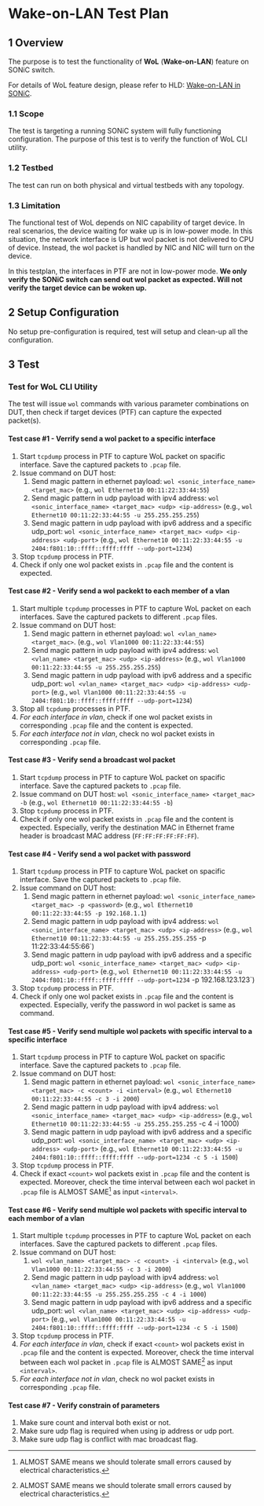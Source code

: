 # Wake-on-LAN Test Plan

## 1 Overview

The purpose is to test the functionality of **WoL** (**Wake-on-LAN**) feature on SONiC switch.

For details of WoL feature design, please refer to HLD: [Wake-on-LAN in SONiC](https://github.com/sonic-net/SONiC/blob/master/doc/wol/Wake-on-LAN-HLD.md).

### 1.1 Scope

The test is targeting a running SONiC system will fully functioning configuration. The purpose of this test is to verify the function of WoL CLI utility.

### 1.2 Testbed

The test can run on both physical and virtual testbeds with any topology.

### 1.3 Limitation

The functional test of WoL depends on NIC capability of target device. In real scenarios, the device waiting for wake up is in low-power mode. In this situation, the network interface is UP but wol packet is not delivered to CPU of device. Instead, the wol packet is handled by NIC and NIC will turn on the device.

In this testplan, the interfaces in PTF are not in low-power mode. **We only verify the SONiC switch can send out wol packet as expected. Will not verify the target device can be woken up.**

## 2 Setup Configuration

No setup pre-configuration is required, test will setup and clean-up all the configuration.

## 3 Test

### Test for WoL CLI Utility

The test will issue `wol` commands with various parameter combinations on DUT, then check if target devices (PTF) can capture the expected packet(s).

#### Test case #1 - Verrify send a wol packet to a specific interface
1. Start `tcpdump` process in PTF to capture WoL packet on spacific interface. Save the captured packets to `.pcap` file.
1. Issue command on DUT host:
   1. Send magic pattern in ethernet payload: `wol <sonic_interface_name> <target_mac>` (e.g., `wol Ethernet10 00:11:22:33:44:55`)
   1. Send magic pattern in udp payload with ipv4 address:  `wol <sonic_interface_name> <target_mac> <udp> <ip-address>` (e.g., `wol Ethernet10 00:11:22:33:44:55 -u 255.255.255.255`)
   1. Send magic pattern in udp payload with ipv6 address and a specific udp_port:  `wol <sonic_interface_name> <target_mac> <udp> <ip-address> <udp-port>`  (e.g., `wol Ethernet10 00:11:22:33:44:55 -u 2404:f801:10::ffff::ffff:ffff --udp-port=1234`)
1. Stop `tcpdump` process in PTF.
1. Check if only one wol packet exists in `.pcap` file and the content is expected.

#### Test case #2 - Verify send a wol packekt to each member of a vlan
1. Start multiple `tcpdump` processes in PTF to capture WoL packet on each interfaces. Save the captured packets to different `.pcap` files.
1. Issue command on DUT host:
   1. Send magic pattern in ethernet payload: `wol <vlan_name> <target_mac>`. (e.g., `wol Vlan1000 00:11:22:33:44:55`)
   1. Send magic pattern in udp payload with ipv4 address:  `wol <vlan_name> <target_mac> <udp> <ip-address>` (e.g., `wol Vlan1000 00:11:22:33:44:55 -u 255.255.255.255`)
   1. Send magic pattern in udp payload with ipv6 address and a specific udp_port:  `wol <vlan_name> <target_mac> <udp> <ip-address> <udp-port>`  (e.g., `wol Vlan1000 00:11:22:33:44:55 -u 2404:f801:10::ffff::ffff:ffff --udp-port=1234`)
1. Stop all `tcpdump` processes in PTF.
1. *For each interface in vlan*, check if one wol packet exists in corresponding `.pcap` file and the content is expected.
1. *For each interface not in vlan*, check no wol packet exists in corresponding `.pcap` file.

#### Test case #3 - Verify send a broadcast wol packet
1. Start `tcpdump` process in PTF to capture WoL packet on spacific interface. Save the captured packets to `.pcap` file.
1. Issue command on DUT host: `wol <sonic_interface_name> <target_mac> -b` (e.g., `wol Ethernet10 00:11:22:33:44:55 -b`)
1. Stop `tcpdump` process in PTF.
1. Check if only one wol packet exists in `.pcap` file and the content is expected. Especially, verify the destination MAC in Ethernet frame header is broadcast MAC address (`FF:FF:FF:FF:FF:FF`).

#### Test case #4 - Verify send a wol packet with password
1. Start `tcpdump` process in PTF to capture WoL packet on spacific interface. Save the captured packets to `.pcap` file.
1. Issue command on DUT host:
   1. Send magic pattern in ethernet payload: `wol <sonic_interface_name> <target_mac> -p <password>` (e.g., `wol Ethernet10 00:11:22:33:44:55 -p 192.168.1.1`)
   1. Send magic pattern in udp payload with ipv4 address:  `wol <sonic_interface_name> <target_mac> <udp> <ip-address>` (e.g., `wol Ethernet10 00:11:22:33:44:55 -u 255.255.255.255` -p 11:22:33:44:55:66`)
   1. Send magic pattern in udp payload with ipv6 address and a specific udp_port:  `wol <sonic_interface_name> <target_mac> <udp> <ip-address> <udp-port>`  (e.g., `wol Ethernet10 00:11:22:33:44:55 -u 2404:f801:10::ffff::ffff:ffff --udp-port=1234` -p 192.168.123.123`)
1. Stop `tcpdump` process in PTF.
1. Check if only one wol packet exists in `.pcap` file and the content is expected. Especially, verify the password in wol packet is same as command.

#### Test case #5 - Verify send multiple wol packets with specific interval to a specific interface
1. Start `tcpdump` process in PTF to capture WoL packet on spacific interface. Save the captured packets to `.pcap` file.
1. Issue command on DUT host:
   1. Send magic pattern in ethernet payload: `wol <sonic_interface_name> <target_mac> -c <count> -i <interval>` (e.g., `wol Ethernet10 00:11:22:33:44:55 -c 3 -i 2000`)
   1. Send magic pattern in udp payload with ipv4 address:  `wol <sonic_interface_name> <target_mac> <udp> <ip-address>` (e.g., `wol Ethernet10 00:11:22:33:44:55 -u 255.255.255.255` -c 4 -i 1000)
   1. Send magic pattern in udp payload with ipv6 address and a specific udp_port:  `wol <sonic_interface_name> <target_mac> <udp> <ip-address> <udp-port>`  (e.g., `wol Ethernet10 00:11:22:33:44:55 -u 2404:f801:10::ffff::ffff:ffff --udp-port=1234 -c 5 -i 1500`)
1. Stop `tcpdump` process in PTF.
1. Check if exact `<count>` wol packets exist in `.pcap` file and the content is expected. Moreover, check the time interval between each wol packet in `.pcap` file is ALMOST SAME[^1] as input `<interval>`.

#### Test case #6 - Verify send multiple wol packets with specific interval to each membor of a vlan
1. Start multiple `tcpdump` processes in PTF to capture WoL packet on each interfaces. Save the captured packets to different `.pcap` files.
1. Issue command on DUT host:
   1. `wol <vlan_name> <target_mac> -c <count> -i <interval>` (e.g., `wol Vlan1000 00:11:22:33:44:55 -c 3 -i 2000`)
   1. Send magic pattern in udp payload with ipv4 address:  `wol <vlan_name> <target_mac> <udp> <ip-address>` (e.g., `wol Vlan1000 00:11:22:33:44:55 -u 255.255.255.255 -c 4 -i 1000`)
   1. Send magic pattern in udp payload with ipv6 address and a specific udp_port:  `wol <vlan_name> <target_mac> <udp> <ip-address> <udp-port>`  (e.g., `wol Vlan1000 00:11:22:33:44:55 -u 2404:f801:10::ffff::ffff:ffff --udp-port=1234 -c 5 -i 1500`)
1. Stop `tcpdump` process in PTF.
1. *For each interface in vlan*, check if exact `<count>` wol packets exist in `.pcap` file and the content is expected. Moreover, check the time interval between each wol packet in `.pcap` file is ALMOST SAME[^1] as input `<interval>`.
1. *For each interface not in vlan*, check no wol packet exists in corresponding `.pcap` file.

#### Test case #7 - Verify constrain of parameters
1. Make sure count and interval both exist or not.
1. Make sure udp flag is required when using ip address or udp port.
1. Make sure udp flag is conflict with mac broadcast flag.

[^1]: ALMOST SAME means we should tolerate small errors caused by electrical characteristics.
